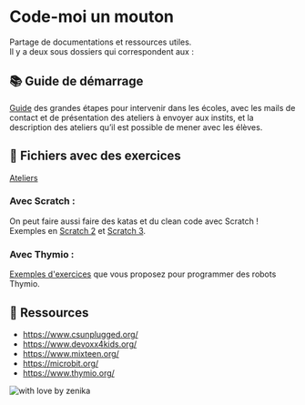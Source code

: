 # Code-moi un mouton
Partage de documentations et ressources utiles.  
Il y a deux sous dossiers qui correspondent aux :

## 📚 Guide de démarrage
[Guide](kit-de-demarrage) des grandes étapes pour intervenir dans les écoles, avec les mails de contact et de présentation des ateliers à envoyer aux instits, et la description des ateliers qu’il est possible de mener avec les élèves.

## 📖 Fichiers avec des exercices

[Ateliers](https://github.com/zenika-open-source/code-moi-un-mouton/tree/master/ateliers)

### Avec Scratch :
On peut faire aussi faire des katas et du clean code avec Scratch ! Exemples en [Scratch 2](ateliers/Scratch2) et [Scratch 3](ateliers/Scratch3).

### Avec Thymio :
[Exemples d'exercices](ateliers/thymio) que vous proposez pour programmer des robots Thymio.


## 📌 Ressources
- https://www.csunplugged.org/
- https://www.devoxx4kids.org/
- https://www.mixteen.org/ 
- https://microbit.org/ 
- https://www.thymio.org/

![with love by zenika](https://img.shields.io/badge/With%20%E2%9D%A4%EF%B8%8F%20by-Zenika-b51432.svg?link=https://oss.zenika.com)